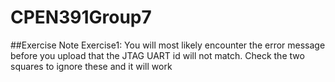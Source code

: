 # CPEN391Group7
##Exercise Note
Exercise1: You will most likely encounter the error message before you upload that the JTAG UART id will not match. Check the two squares to ignore these and it will work
